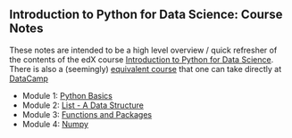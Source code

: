 ## Introduction to Python for Data Science: Course Notes

These notes are intended to be a high level overview / quick refresher of the contents of the edX course 
[Introduction to Python for Data Science](https://www.edx.org/course/introduction-python-data-science-microsoft-dat208x).
There is also a (seemingly) [equivalent course](https://www.datacamp.com/courses/intro-to-python-for-data-science) that one can take directly at [DataCamp](https://www.datacamp.com/)

* Module 1: [Python Basics](Lecture_Notes/Module_01.md)
* Module 2: [List - A Data Structure](Lecture_Notes/Module_02.md)
* Module 3: [Functions and Packages](Lecture_Notes/Module_03.md)
* Module 4: [Numpy](Lecture_Notes/Module_04.md)
